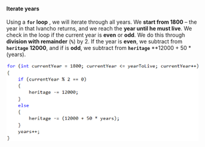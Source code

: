 #### Iterate years


Using a **`for` loop** , we will iterate through all years. We **start from 1800** – the year in that Ivancho returns, and we reach the **year until he must live**. We check in the loop if the current year is **even** or **odd**. We do this through **division with remainder** (**`%`**) by 2. If the year is **even**, we subtract from **`heritage`** **12000**, and if is **odd**, we subtract from **`heritage`** **12000 + 50 * (years).

![](/assets/chapter-5-2-images/03.Back-to-the-past-02.png)

